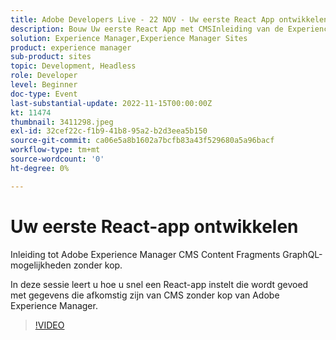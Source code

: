 ```yaml
---
title: Adobe Developers Live - 22 NOV - Uw eerste React App ontwikkelen
description: Bouw Uw eerste React App met CMSInleiding van de Experience Manager zonder hoofd aan Adobe Experience Manager CMS Content Fragments GraphQL mogelijkheden.In deze zitting, zult u leren hoe te om een React App snel te installeren die met gegevens wordt gevoed die van Adobe Experience Manager zonder hoofd CMS komen.
solution: Experience Manager,Experience Manager Sites
product: experience manager
sub-product: sites
topic: Development, Headless
role: Developer
level: Beginner
doc-type: Event
last-substantial-update: 2022-11-15T00:00:00Z
kt: 11474
thumbnail: 3411298.jpeg
exl-id: 32cef22c-f1b9-41b8-95a2-b2d3eea5b150
source-git-commit: ca06e5a8b1602a7bcfb83a43f529680a5a96bacf
workflow-type: tm+mt
source-wordcount: '0'
ht-degree: 0%

---
```


# Uw eerste React-app ontwikkelen

Inleiding tot Adobe Experience Manager CMS Content Fragments GraphQL-mogelijkheden zonder kop.

In deze sessie leert u hoe u snel een React-app instelt die wordt gevoed met gegevens die afkomstig zijn van CMS zonder kop van Adobe Experience Manager.

>[!VIDEO](https://video.tv.adobe.com/v/3411298/?quality=12&learn=on)

